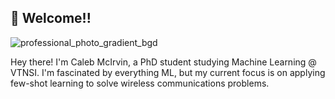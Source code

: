 ## 👋 Welcome!!

![professional_photo_gradient_bgd](https://github.com/user-attachments/assets/21e6d95f-c7cf-408d-814a-3ce309b16d46)

Hey there! I'm Caleb McIrvin, a PhD student studying Machine Learning @ VTNSI. I'm fascinated by everything ML, but my current focus is on applying few-shot learning to solve wireless communications problems.
